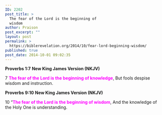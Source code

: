 ```yaml
---
ID: 2202
post_title: >
  The fear of the Lord is the beginning of
  wisdom
author: Praison
post_excerpt: ""
layout: post
permalink: >
  https://biblerevelation.org/2014/10/fear-lord-beginning-wisdom/
published: true
post_date: 2014-10-01 09:02:35
---
```

<strong>Proverbs 1:7</strong>
<strong> New King James Version (NKJV)</strong>

7 <span style="color: #ff00ff;"><strong>The fear of the Lord is the beginning of knowledge</strong></span>,
But fools despise wisdom and instruction.

<strong>Proverbs 9:10</strong>
<strong> New King James Version (NKJV)</strong>

10 “<span style="color: #ff00ff;"><strong>The fear of the Lord is the beginning of wisdom</strong></span>,
And the knowledge of the Holy One is understanding.
